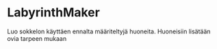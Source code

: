 # LabyrinthMaker
Luo sokkelon käyttäen ennalta määriteltyjä huoneita. Huoneisiin lisätään ovia tarpeen mukaan
